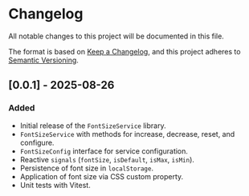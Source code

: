 # Changelog

All notable changes to this project will be documented in this file.

The format is based on [Keep a Changelog](https://keepachangelog.com/en/1.0.0/),
and this project adheres to [Semantic Versioning](https://semver.org/spec/v2.0.0.html).

## [0.0.1] - 2025-08-26
### Added
- Initial release of the `FontSizeService` library.
- `FontSizeService` with methods for increase, decrease, reset, and configure.
- `FontSizeConfig` interface for service configuration.
- Reactive `signals` (`fontSize`, `isDefault`, `isMax`, `isMin`).
- Persistence of font size in `localStorage`.
- Application of font size via CSS custom property.
- Unit tests with Vitest.
